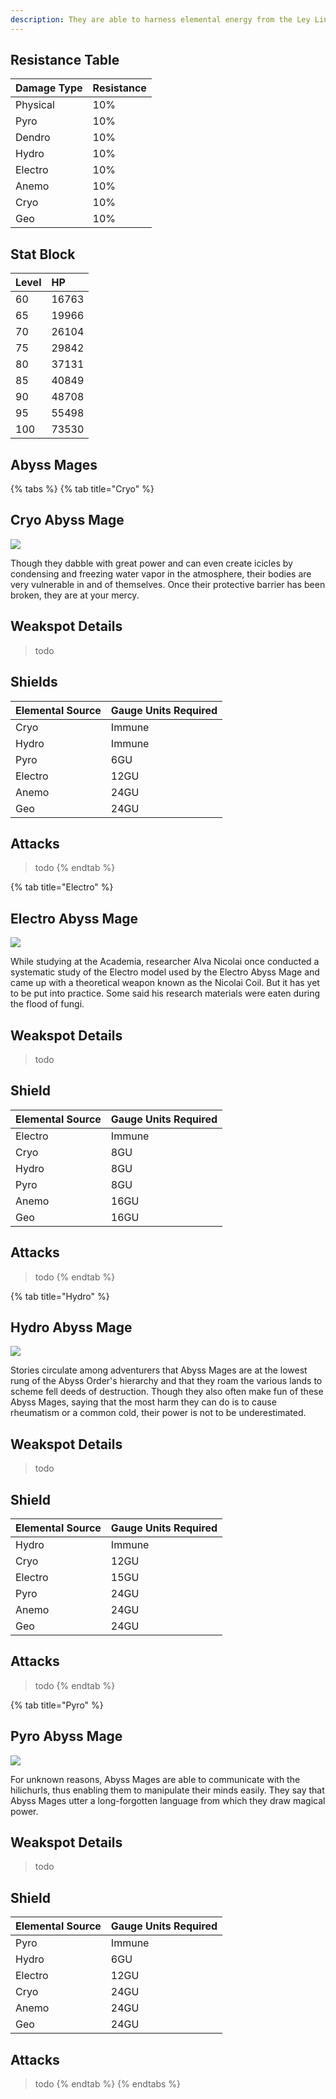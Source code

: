 ```yaml
---
description: They are able to harness elemental energy from the Ley Lines of Teyvat and use that power towards their group's goal of overthrowing the world ruled by the archons. 
---
```

## Resistance Table

| Damage Type | Resistance |
| :--- | :--- |
| Physical | 10% |
| Pyro | 10% |
| Dendro | 10% |
| Hydro | 10% |
| Electro | 10% |
| Anemo | 10% |
| Cryo | 10% |
| Geo | 10% |

## Stat Block

| Level | HP |
| :--- | :--- |
| 60 | 16763 |
| 65 | 19966 |
| 70 | 26104 |
| 75 | 29842 |
| 80 | 37131 |
| 85 | 40849 |
| 90 | 48708 |
| 95 | 55498 |
| 100 | 73530 |

## Abyss Mages

{% tabs %}
{% tab title="Cryo" %}
## Cryo Abyss Mage

![](../../../.gitbook/assets/enemy/abyss/Enemy_Cryo_Abyss_Mage_Icon.webp)

Though they dabble with great power and can even create icicles by condensing and freezing water vapor in the atmosphere, their bodies are very vulnerable in and of themselves. Once their protective barrier has been broken, they are at your mercy.

## Weakspot Details

> todo

## Shields
| Elemental Source | Gauge Units Required |
| :--- | :--- |
| Cryo | Immune |
| Hydro | Immune |
| Pyro | 6GU |
| Electro | 12GU |
| Anemo | 24GU |
| Geo | 24GU |

## Attacks

> todo
{% endtab %}

{% tab title="Electro" %}
## Electro Abyss Mage

![](../../../.gitbook/assets/enemy/abyss/Enemy_Electro_Abyss_Mage_Icon.webp)

While studying at the Academia, researcher Alva Nicolai once conducted a systematic study of the Electro model used by the Electro Abyss Mage and came up with a theoretical weapon known as the Nicolai Coil. But it has yet to be put into practice. Some said his research materials were eaten during the flood of fungi.

## Weakspot Details

> todo

## Shield
| Elemental Source | Gauge Units Required |
| :--- | :--- |
| Electro | Immune |
| Cryo | 8GU |
| Hydro | 8GU |
| Pyro | 8GU |
| Anemo | 16GU |
| Geo | 16GU |

## Attacks

> todo
{% endtab %}

{% tab title="Hydro" %}
## Hydro Abyss Mage

![](../../../.gitbook/assets/enemy/abyss/Enemy_Hydro_Abyss_Mage_Icon.webp)

Stories circulate among adventurers that Abyss Mages are at the lowest rung of the Abyss Order's hierarchy and that they roam the various lands to scheme fell deeds of destruction. Though they also often make fun of these Abyss Mages, saying that the most harm they can do is to cause rheumatism or a common cold, their power is not to be underestimated.

## Weakspot Details

> todo

## Shield
| Elemental Source | Gauge Units Required |
| :--- | :--- |
| Hydro | Immune |
| Cryo | 12GU |
| Electro | 15GU |
| Pyro | 24GU |
| Anemo | 24GU |
| Geo | 24GU |

## Attacks

> todo
{% endtab %}

{% tab title="Pyro" %}
## Pyro Abyss Mage

![](../../../.gitbook/assets/enemy/abyss/Enemy_Pyro_Abyss_Mage_Icon.webp)

For unknown reasons, Abyss Mages are able to communicate with the hilichurls, thus enabling them to manipulate their minds easily. They say that Abyss Mages utter a long-forgotten language from which they draw magical power. 

## Weakspot Details

> todo

## Shield
| Elemental Source | Gauge Units Required |
| :--- | :--- |
| Pyro | Immune |
| Hydro | 6GU |
| Electro | 12GU |
| Cryo | 24GU |
| Anemo | 24GU |
| Geo | 24GU |

## Attacks

> todo
{% endtab %}
{% endtabs %}